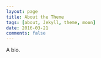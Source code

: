 ```yaml
---
layout: page
title: About the Theme
tags: [about, Jekyll, theme, moon]
date: 2016-03-21
comments: false
---
```


A bio.
